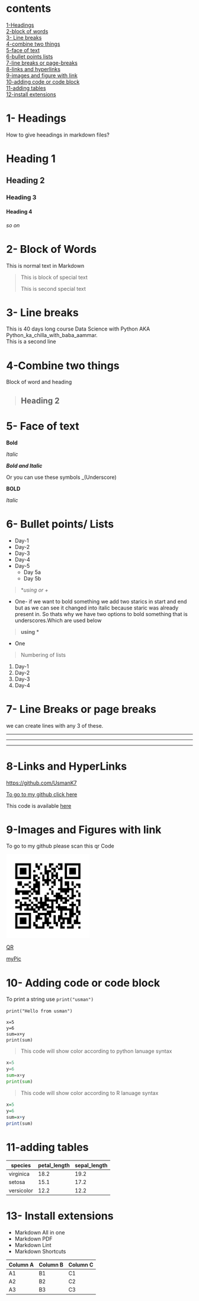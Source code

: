 # contents

[1-Headings](#-1--Headings)\
[2-block of words](#2--block-of-words)\
[3- Line breaks](#3--line-breaks)\
[4-combine two things](#4-combine-two-things)\
[5-face of text](#5--face-of-text)\
[6-bullet points lists](#6--bullet-points-lists)\
[7-line breaks or page-breaks](#7--line-breaks-or-page-breaks)\
[8-links and hyperlinks](#8-links-and-hyperlinks)\
[9-images and figure with link](#9-images-and-figures-with-link)\
[10-adding code or code block](#10--adding-code-or-code-block)\
[11-adding tables](#11-adding-tables)\
[12-install extensions](#13--install-extensions)


# 1- Headings
How to give heeadings in markdown
files?
# Heading 1
## Heading 2
### Heading 3
#### Heading 4
###### so on
# 2- Block of Words

This is normal text in Markdown

> This is block of special text
>
> This is second special text

# 3- Line breaks

This is 40 days long course Data
Science with Python AKA
Python_ka_chilla_with_baba_aammar.\
This is a second line

# 4-Combine two things

Block of word and heading
> ## Heading 2


# 5- Face of text

**Bold**

*Italic*

***Bold and Italic***

Or you can use these symbols
_(Underscore)

__BOLD__

_Italic_
# 6- Bullet points/ Lists

- Day-1
- Day-2
- Day-3
- Day-4
- Day-5
  - Day 5a
  - Day 5b

> **using *or +**
* One- if we want to bold something we add two starics in start and end but as we can see it changed into italic because staric was already present in. So thats why we have two options to bold something that is underscores.Which are used below

> __using *__ 
+ One
  

> Numbering of lists

1. Day-1
2. Day-2
3. Day-3
4. Day-4

# 7- Line Breaks or page breaks

we can create lines with any 3 of these.
- - -
____
***

# 8-Links and HyperLinks

<https://github.com/UsmanK7>

[To go to my github click here](https://github.com/UsmanK7)

<!-- we can create a key of link and then use it easily anywhere -->
[my Github]: https://github.com/UsmanK7 

<!-- we dont use brackets in giving link -->

This code is available [here][my Github]

# 9-Images and Figures with link
To go to my github please scan this qr Code

![QR](qrcode.png)
<!-- if we remove the exclamation mark then it become link -->
[QR](qrcode.png)

<!-- you can also create a hyperlink to show online image -->

[myPic](https://avatars.githubusercontent.com/u/95441787?v=4)

<!-- write exclamation mark to show image -->

# 10- Adding code or code block

To print a string use `print("usman")`

`print("Hello from usman")`

<!-- to add block of code -->
```
x=5
y=6
sum=x+y
print(sum)
```
<!-- we can use write names of different languages to change its colours etc according to our language -->

> This code will show color according to python 
> lanuage syntax
```python
x=5
y=6
sum=x+y
print(sum)
```
> This code will show color according to R 
> lanuage syntax
```R
x=5
y=6
sum=x+y
print(sum)
```

# 11-adding tables

| species | petal_length | sepal_length |
| -------| -------------- |--------------|
| virginica| 18.2| 19.2|
| setosa | 15.1 | 17.2 |
| versicolor | 12.2 | 12.2 |


# 13- Install extensions

* Markdown All in one
* Markdown PDF
* Markdown Lint
* Markdown Shortcuts

<!-- using add table by doing right cleick -->
Column A | Column B | Column C
---------|----------|---------
 A1 | B1 | C1
 A2 | B2 | C2
 A3 | B3 | C3


